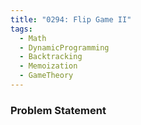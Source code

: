 ```yaml
---
title: "0294: Flip Game II"
tags:
  - Math
  - DynamicProgramming
  - Backtracking
  - Memoization
  - GameTheory
---
```

### Problem Statement

